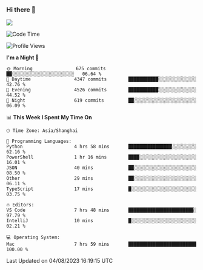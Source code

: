 ### Hi there 👋

<!--
**JJAYCHEN1e/jjaychen1e** is a ✨ _special_ ✨ repository because its `README.md` (this file) appears on your GitHub profile.

Here are some ideas to get you started:

- 🔭 I’m currently working on ...
- 🌱 I’m currently learning ...
- 👯 I’m looking to collaborate on ...
- 🤔 I’m looking for help with ...
- 💬 Ask me about ...
- 📫 How to reach me: ...
- 😄 Pronouns: ...
- ⚡ Fun fact: ...
-->

[![](https://github-readme-stats.vercel.app/api?username=jjaychen1e&show_icons=true)](https://github.com/jjaychen1e/github-readme-stats?count_private=true)

<!--START_SECTION:waka-->
![Code Time](http://img.shields.io/badge/Code%20Time-829%20hrs%2032%20mins-blue)

![Profile Views](http://img.shields.io/badge/Profile%20Views-0-blue)

**I'm a Night 🦉** 

```text
🌞 Morning                675 commits         ██░░░░░░░░░░░░░░░░░░░░░░░   06.64 % 
🌆 Daytime                4347 commits        ███████████░░░░░░░░░░░░░░   42.76 % 
🌃 Evening                4526 commits        ███████████░░░░░░░░░░░░░░   44.52 % 
🌙 Night                  619 commits         ██░░░░░░░░░░░░░░░░░░░░░░░   06.09 % 
```


📊 **This Week I Spent My Time On** 

```text
🕑︎ Time Zone: Asia/Shanghai

💬 Programming Languages: 
Python                   4 hrs 58 mins       ████████████████░░░░░░░░░   62.16 % 
PowerShell               1 hr 16 mins        ████░░░░░░░░░░░░░░░░░░░░░   16.01 % 
JSON                     40 mins             ██░░░░░░░░░░░░░░░░░░░░░░░   08.50 % 
Other                    29 mins             ██░░░░░░░░░░░░░░░░░░░░░░░   06.11 % 
TypeScript               17 mins             █░░░░░░░░░░░░░░░░░░░░░░░░   03.75 % 

🔥 Editors: 
VS Code                  7 hrs 48 mins       ████████████████████████░   97.79 % 
IntelliJ                 10 mins             █░░░░░░░░░░░░░░░░░░░░░░░░   02.21 % 

💻 Operating System: 
Mac                      7 hrs 59 mins       █████████████████████████   100.00 % 
```


 Last Updated on 04/08/2023 16:19:15 UTC
<!--END_SECTION:waka-->
